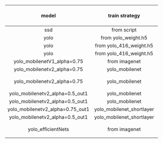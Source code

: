 | model | train strategy  | resolution | loss |  map  |detection execute time  |cvs execute time|
|:----:|:----:|:----:|:----:|:------:|:------:|:------:|
|  ssd   |  from script   |    224*224   |  **    |  **      |  80ms        |   410ms     |
|  yolo  | from yolo_weight.h5     |   416*416  |   11.7795    |    100%      |  840ms | 4.9s   |
|  yolo  | from yolo_416_weight.h5 |  128*128   |   10.7129    |    98.38%    |  200ms | 950ms  |
|  yolo  | from yolo_416_weight.h5 |  96*96     |   11.1494    |    97.37%    |  189ms | 840ms  |
|  yolo_mobilenetV1_alpha=0.75   |  from imagenet | 320*320 |  6.3284     |    100%    | 300ms  | 1.6s   |
|  yolo_mobilenetv2_alpha=0.75   |  yolo_mobilenet| 320*320 |  4.2952    |    100%     | 280ms  | 1.1s   |
|  yolo_mobilenetv2_alpha=0.75   |  yolo_mobilenet| 320*256 |  3.4265    |    100%     | 未解析成功 |     |
|  yolo_mobilenetv2_alpha=0.5_out1  |  yolo_mobilenet| 224*224 |  6.5603 |    100%     |  100ms    |  750ms   |
|  yolo_mobilenetv2_alpha=0.5_out1  |  yolo_mobilenet| 192*192 |  3.9101 |    100%     |   110ms    |  660ms   |
|  yolo_mobilenetv2_alpha=0.75_out1 |  yolo_mobilenet_shortlayer| 224*224 |  3.8901    |    100%    |   90ms  |  600ms   |
|  yolo_mobilenetv2_alpha=0.5_out1 |  yolo_mobilenet_shortlayer| 224*224 |  3.8901    |    100%    |   75ms  |     |
|  yolo_efficientNets   | from imagenet     |320*320  |  9.1328      |    98.23%  |  未转化成功 |